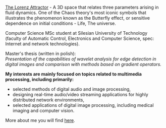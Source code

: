[The Lorenz Attractor](https://marksmath.org/visualization/LorenzExperiment) -  A 3D space that relates three parameters arising in fluid dynamics. One of the Chaos theory's most iconic symbols that illustrates the phenomenon known as the Butterfly effect, or sensitive dependence on initial conditions - Life, The universe.

Computer Science MSc student at Silesian University of Technology (faculty of Automatic Control, Electronics and Computer Science, spec: Internet and network technologies).

Master's thesis (written in polish):
<br>
*Presentation of the capabilities of wavelet analysis for edge detection in digital images and comparison with methods based on gradient operators.*

**My interests are mainly focused on topics related to multimedia processing, including primarily:**

- selected methods of digital audio and image processing,
- designing real-time audio/video streaming applications for highly distributed network environments,
- selected applications of digital image processing, including medical imaging and computer vision.

More about me you will find [here](https://miloszgilga.pl).
